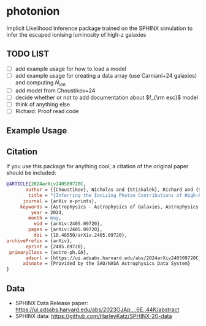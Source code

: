 # photonion
Implicit Likelihood Inference package trained on the SPHINX simulation to infer the escaped ionising luminosity of high-z galaxies 

## TODO LIST
- [ ] add example usage for how to load a model
- [ ] add example usage for creating a data array (use Carniani+24 galaxies) and computing $\dot{N}_{ion}$
- [ ] add model from Choustikov+24
- [ ] decide whether or not to add documentation about $f_{\rm esc}$ model
- [ ] think of anything else
- [ ] Richard: Proof read code

## Example Usage

## Citation
If you use this package for anything cool, a citation of the original paper should be included:
````bibtex
@ARTICLE{2024arXiv240509720C,
       author = {{Choustikov}, Nicholas and {Stiskalek}, Richard and {Saxena}, Aayush and {Katz}, Harley and {Devriendt}, Julien and {Slyz}, Adrianne},
        title = "{Inferring the Ionizing Photon Contributions of High-Redshift Galaxies to Reionization with JWST NIRCam Photometry}",
      journal = {arXiv e-prints},
     keywords = {Astrophysics - Astrophysics of Galaxies, Astrophysics - Cosmology and Nongalactic Astrophysics},
         year = 2024,
        month = may,
          eid = {arXiv:2405.09720},
        pages = {arXiv:2405.09720},
          doi = {10.48550/arXiv.2405.09720},
archivePrefix = {arXiv},
       eprint = {2405.09720},
 primaryClass = {astro-ph.GA},
       adsurl = {https://ui.adsabs.harvard.edu/abs/2024arXiv240509720C},
      adsnote = {Provided by the SAO/NASA Astrophysics Data System}
}
````

## Data
- SPHINX Data Release paper: https://ui.adsabs.harvard.edu/abs/2023OJAp....6E..44K/abstract
- SPHINX data: https://github.com/HarleyKatz/SPHINX-20-data
